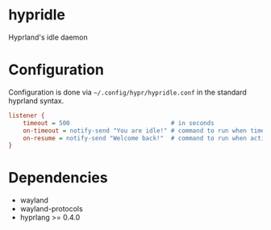 # hypridle
Hyprland's idle daemon

# Configuration

Configuration is done via `~/.config/hypr/hypridle.conf` in the standard
hyprland syntax.

```ini
listener {
    timeout = 500                            # in seconds
    on-timeout = notify-send "You are idle!" # command to run when timeout has passed
    on-resume = notify-send "Welcome back!"  # command to run when activity is detected after timeout has fired.
}
```

# Dependencies
 - wayland
 - wayland-protocols
 - hyprlang >= 0.4.0